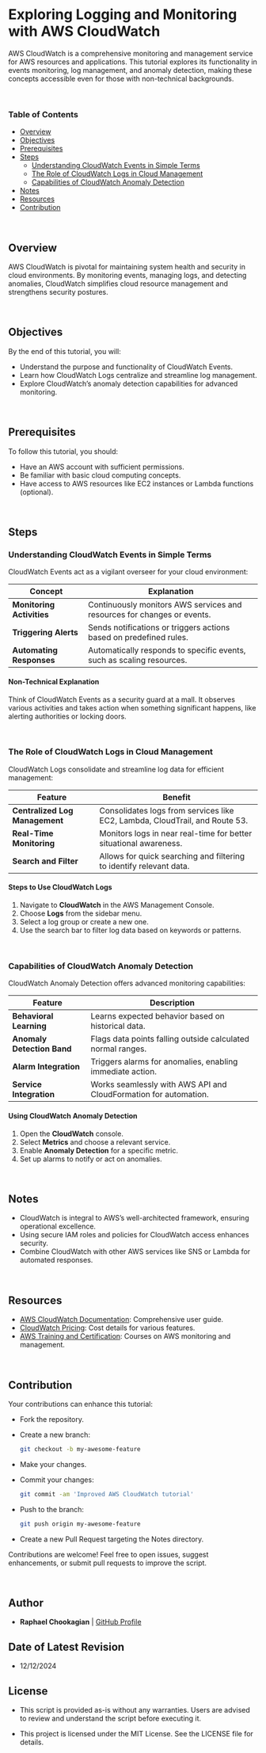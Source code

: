 # Exploring Logging and Monitoring with AWS CloudWatch

AWS CloudWatch is a comprehensive monitoring and management service for AWS resources and applications. This tutorial explores its functionality in events monitoring, log management, and anomaly detection, making these concepts accessible even for those with non-technical backgrounds.

<br>

### **Table of Contents**

- [Overview](#overview)
- [Objectives](#objectives)
- [Prerequisites](#prerequisites)
- [Steps](#steps)
  - [Understanding CloudWatch Events in Simple Terms](#understanding-cloudwatch-events-in-simple-terms)
  - [The Role of CloudWatch Logs in Cloud Management](#the-role-of-cloudwatch-logs-in-cloud-management)
  - [Capabilities of CloudWatch Anomaly Detection](#capabilities-of-cloudwatch-anomaly-detection)
- [Notes](#notes)
- [Resources](#resources)
- [Contribution](#contribution)

<br>

## **Overview**

AWS CloudWatch is pivotal for maintaining system health and security in cloud environments. By monitoring events, managing logs, and detecting anomalies, CloudWatch simplifies cloud resource management and strengthens security postures.

<br>

## **Objectives**

By the end of this tutorial, you will:

- Understand the purpose and functionality of CloudWatch Events.
- Learn how CloudWatch Logs centralize and streamline log management.
- Explore CloudWatch’s anomaly detection capabilities for advanced monitoring.

<br>

## **Prerequisites**

To follow this tutorial, you should:

- Have an AWS account with sufficient permissions.
- Be familiar with basic cloud computing concepts.
- Have access to AWS resources like EC2 instances or Lambda functions (optional).

<br>

## **Steps**

### **Understanding CloudWatch Events in Simple Terms**

CloudWatch Events act as a vigilant overseer for your cloud environment:

| Concept                    | Explanation                                                                 |
|----------------------------|-----------------------------------------------------------------------------|
| **Monitoring Activities**  | Continuously monitors AWS services and resources for changes or events.    |
| **Triggering Alerts**      | Sends notifications or triggers actions based on predefined rules.         |
| **Automating Responses**   | Automatically responds to specific events, such as scaling resources.      |

#### **Non-Technical Explanation**

Think of CloudWatch Events as a security guard at a mall. It observes various activities and takes action when something significant happens, like alerting authorities or locking doors.

<br>

### **The Role of CloudWatch Logs in Cloud Management**

CloudWatch Logs consolidate and streamline log data for efficient management:

| Feature                    | Benefit                                                                 |
|----------------------------|-------------------------------------------------------------------------|
| **Centralized Log Management** | Consolidates logs from services like EC2, Lambda, CloudTrail, and Route 53. |
| **Real-Time Monitoring**   | Monitors logs in near real-time for better situational awareness.        |
| **Search and Filter**      | Allows for quick searching and filtering to identify relevant data.      |

#### **Steps to Use CloudWatch Logs**

1. Navigate to **CloudWatch** in the AWS Management Console.
2. Choose **Logs** from the sidebar menu.
3. Select a log group or create a new one.
4. Use the search bar to filter log data based on keywords or patterns.

<br>

### **Capabilities of CloudWatch Anomaly Detection**

CloudWatch Anomaly Detection offers advanced monitoring capabilities:

| Feature                     | Description                                                                 |
|-----------------------------|-----------------------------------------------------------------------------|
| **Behavioral Learning**     | Learns expected behavior based on historical data.                         |
| **Anomaly Detection Band**  | Flags data points falling outside calculated normal ranges.                |
| **Alarm Integration**       | Triggers alarms for anomalies, enabling immediate action.                  |
| **Service Integration**     | Works seamlessly with AWS API and CloudFormation for automation.           |

#### **Using CloudWatch Anomaly Detection**

1. Open the **CloudWatch** console.
2. Select **Metrics** and choose a relevant service.
3. Enable **Anomaly Detection** for a specific metric.
4. Set up alarms to notify or act on anomalies.

<br>

## **Notes**

- CloudWatch is integral to AWS’s well-architected framework, ensuring operational excellence.
- Using secure IAM roles and policies for CloudWatch access enhances security.
- Combine CloudWatch with other AWS services like SNS or Lambda for automated responses.

<br>

## **Resources**

- [AWS CloudWatch Documentation](https://docs.aws.amazon.com/cloudwatch/): Comprehensive user guide.
- [CloudWatch Pricing](https://aws.amazon.com/cloudwatch/pricing/): Cost details for various features.
- [AWS Training and Certification](https://aws.amazon.com/training/): Courses on AWS monitoring and management.

<br>

## **Contribution**

Your contributions can enhance this tutorial:

- Fork the repository.
- Create a new branch:

  ```bash
  git checkout -b my-awesome-feature
  ```

- Make your changes.
- Commit your changes:

  ```bash
  git commit -am 'Improved AWS CloudWatch tutorial'
  ```

- Push to the branch:

  ```bash
  git push origin my-awesome-feature
  ```

- Create a new Pull Request targeting the Notes directory.

Contributions are welcome! Feel free to open issues, suggest enhancements, or submit pull requests to improve the script.

<br>

## **Author**

- **Raphael Chookagian** | [GitHub Profile](https://github.com/cesar-group)

## **Date of Latest Revision**

- 12/12/2024

## **License**

- This script is provided as-is without any warranties. Users are advised to review and understand the script before executing it.

- This project is licensed under the MIT License. See the LICENSE file for details.

